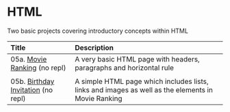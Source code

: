 # HTML

Two basic projects covering introductory concepts within HTML

| Title                                                                                                                       | Description                                                                                        |
| :-------------------------------------------------------------------------------------------------------------------------- | :------------------------------------------------------------------------------------------------- |
| 05a. [Movie Ranking](https://github.com/zan-clifton-jisc/python/tree/main/05-html/05a-movie-ranking) (no repl)              | A very basic HTML page with headers, paragraphs and horizontal rule                                |
|  |
| 05b. [Birthday Invitation](https://github.com/zan-clifton-jisc/python/tree/main/05-html/05b-birthday-invite-site) (no repl) | A simple HTML page which includes lists, links and images as well as the elements in Movie Ranking |
